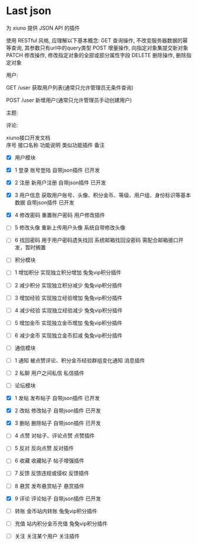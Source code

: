 # Last json
为 xiuno 提供 JSON API 的插件


使用 RESTful 风格, 应理解以下基本概念:
GET    查询操作, 不改变服务器数据的幂等查询, 其参数只有url中的query类型
POST   增量操作, 向指定对象集提交新对象
PATCH  修改操作, 修改指定对象的全部或部分属性字段
DELETE 删除操作, 删除指定对象




用户:

GET /user
获取用户列表(通常只允许管理员无条件查询)

POST /user
新增用户(通常只允许管理员手动创建用户)



主题:



评论:



xiuno接口开发文档				
序号	接口名称	功能说明	类似功能插件	备注
-[x] 用户模块				
-[x] 1	登录	账号登陆	自带json插件	已开发
-[x] 2	注册	新用户注册	自带json插件	已开发
-[x] 3	用户信息	获取用户账号、头像、积分金币、等级、用户组、身份标识等基本数据	自带json插件	已开发
-[x] 4	修改密码	重置账户密码	用户修改插件	
-[ ] 5	修改头像	重新上传用户头像	系统自带修改头像	
-[ ] 6	找回密码	用于用户密码遗失找回	系统邮箱找回没密码	需配合邮箱接口开发，暂时搁置
-[ ] 积分模块				
-[ ] 1	增加积分	实现独立积分增加	兔兔vip积分插件	
-[ ] 2	减少积分	实现独立积分减少	兔兔vip积分插件	
-[ ] 3	增加经验	实现独立经验增加	兔兔vip积分插件	
-[ ] 4	减少经验	实现独立经验减少	兔兔vip积分插件	
-[ ] 5	增加金币	实现独立金币增加	兔兔vip积分插件	
-[ ] 6	减少金币	实现独立金币扣减	兔兔vip积分插件	
-[ ] 通信模块				
-[ ] 1	通知	被点赞评论、积分金币经验群组变化通知	消息插件	
-[ ] 2	私聊	用户之间私信	私信插件	
-[ ] 论坛模块				
-[x] 1	发帖	发布帖子	自带json插件	已开发
-[x] 2	改帖	修改帖子	自带json插件	已开发
-[x] 3	删帖	删除帖子	自带json插件	已开发
-[ ] 4	点赞	对帖子、评论点赞	点赞插件	
-[ ] 5	反对	反向点赞	反对插件	
-[ ] 6	收藏	收藏帖子	帖子增强插件	
-[ ] 7	反馈	反馈违规或侵权	反馈插件	
-[ ] 8	悬赏	发布悬赏帖子	悬赏插件	
-[x] 9	评论	评论帖子	自带json插件	已开发
-[ ] 	转账	金币站内转账	兔兔vip积分插件	
-[ ] 	充值	站内积分金币充值	兔兔vip积分插件	
-[ ] 	关注	关注某个用户	关注插件	

